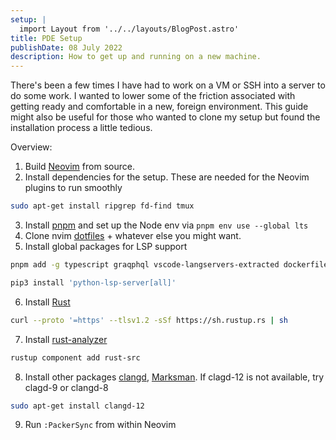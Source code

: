 ```yaml
---
setup: |
  import Layout from '../../layouts/BlogPost.astro'
title: PDE Setup
publishDate: 08 July 2022
description: How to get up and running on a new machine.
---
```


There's been a few times I have had to work on a VM or SSH into a server to do some work. I wanted to lower some of the friction associated with getting ready and comfortable in a new, foreign environment. This guide might also be useful for those who wanted to clone my setup but found the installation process a little tedious.


Overview:
1. Build [Neovim](https://github.com/neovim/neovim) from source.
2. Install dependencies for the setup. These are needed for the Neovim plugins to run smoothly
```bash
sudo apt-get install ripgrep fd-find tmux
```
3. Install [pnpm](https://pnpm.io/installation) and set up the Node env via ``pnpm env use --global lts``
4. Clone nvim [dotfiles](https://www.github.com/aalhendi/dotfiles) + whatever else you might want.
5. Install global packages for LSP support
```bash
pnpm add -g typescript graqphql vscode-langservers-extracted dockerfile-language-server-nodejs graphql-language-service-cli @prisma/language-server @tailwindcss/language-server typescript-language-server yaml-language-server neovim
```
```bash
pip3 install 'python-lsp-server[all]'
```
6. Install [Rust](https://www.rust-lang.org/tools/install)
```bash
curl --proto '=https' --tlsv1.2 -sSf https://sh.rustup.rs | sh
```
7. Install [rust-analyzer](https://rust-analyzer.github.io/manual.html#installation)
```bash
rustup component add rust-src
```
8. Install other packages [clangd](https://clangd.llvm.org/installation.html), [Marksman](https://github.com/artempyanykh/marksman). If clagd-12 is not available, try clagd-9 or clangd-8
```bash
sudo apt-get install clangd-12
```
9. Run ``:PackerSync`` from within Neovim
